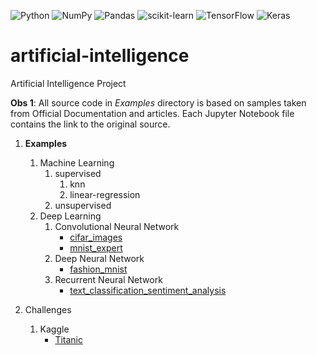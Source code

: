 ![Python](https://img.shields.io/badge/python-3670A0?style=for-the-badge&logo=python&logoColor=ffdd54)
![NumPy](https://img.shields.io/badge/numpy-%23013243.svg?style=for-the-badge&logo=numpy&logoColor=white)
![Pandas](https://img.shields.io/badge/pandas-%23150458.svg?style=for-the-badge&logo=pandas&logoColor=white)
![scikit-learn](https://img.shields.io/badge/scikit--learn-%23F7931E.svg?style=for-the-badge&logo=scikit-learn&logoColor=white)
![TensorFlow](https://img.shields.io/badge/TensorFlow-%23FF6F00.svg?style=for-the-badge&logo=TensorFlow&logoColor=white)
![Keras](https://img.shields.io/badge/Keras-%23D00000.svg?style=for-the-badge&logo=Keras&logoColor=white)

artificial-intelligence
===

Artificial Intelligence Project


**Obs 1**: All source code in _Examples_ directory is based on samples taken from Official Documentation and articles. Each Jupyter Notebook file contains the link to the original source. 


1. **Examples**
    
    1. Machine Learning
        1. supervised
            1. knn
            2. linear-regression
        2. unsupervised
    2. Deep Learning
        1. Convolutional Neural Network
            - [cifar_images](examples/deep-learning/cnn/cifar_images.ipynb)
            - [mnist_expert](examples/deep-learning/cnn/mnist_expert.ipynb)
        2. Deep Neural Network
            - [fashion_mnist](examples/deep-learning/dnn/fashion_mnist.ipynb)
        3. Recurrent Neural Network
            - [text_classification_sentiment_analysis](examples/deep-learning/rnn/text_classification_sentiment_analysis.ipynb)
        
        
2. Challenges
    1. Kaggle
        - [Titanic](kaggle/titanic)
